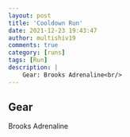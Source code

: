 ```yaml
---
layout: post
title: 'Cooldown Run'
date: 2021-12-23 19:43:47
author: multishiv19
comments: true
category: [runs]
tags: [Run]
description: |
    Gear: Brooks Adrenaline<br/>
---
```


## Gear
Brooks Adrenaline



<div width='100%' class='strava-embed-placeholder' data-embed-type='activity' data-embed-id='6417388771'></div>
<script src='https://strava-embeds.com/embed.js'></script>
